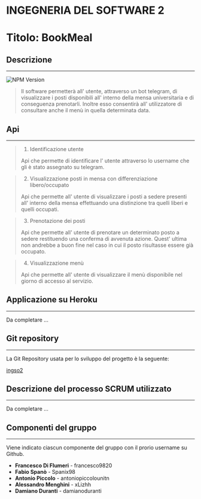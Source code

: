 #   INGEGNERIA DEL SOFTWARE 2

#  Titolo: BookMeal

## Descrizione 

----

![NPM Version][npm-image]

>Il software permetterà all' utente, attraverso un bot telegram, di visualizzare i posti disponibili all' interno della mensa universitaria e di conseguenza prenotarli. Inoltre esso consentirà all' utilizzatore di consultare anche il menù in quella determinata data.

## Api

----

>1. Identificazione utente
>
>Api che permette di identificare l' utente attraverso lo username che gli è stato assegnato su telegram.

>2. Visualizzazione posti in mensa con differenziazione libero/occupato
>
>Api che permette all' utente di visualizzare i posti a sedere presenti all' interno della mensa effettuando una distinzione tra quelli liberi e quelli occupati.

>3. Prenotazione dei posti
>
>Api che permette all' utente di prenotare un determinato posto a sedere restituendo una conferma di avvenuta azione. Quest' ultima non andrebbe a buon fine nel caso in cui il posto risultasse essere già occupato.

>4. Visualizzazione menù
>
>Api che permette all' utente di visualizzare il menù disponibile nel giorno di accesso al servizio.



## Applicazione su Heroku

----

Da completare ...

##  Git repository 

----

La Git Repository usata per lo sviluppo del progetto è la seguente:

[ingso2](https://github.com/Spanix98/ingso2/tree/master)

##  Descrizione del processo SCRUM utilizzato

----

Da completare ...

##  Componenti del gruppo

----

Viene indicato ciascun componente del gruppo con il prorio username su Github.

- **Francesco Di Flumeri** - francesco9820
- **Fabio Spanò** - Spanix98
- **Antonio Piccolo** - antoniopiccolounitn
- **Alessandro Menghini** - xLizhh
- **Damiano Duranti** - damianoduranti



<!-- Markdown link & img dfn's -->
[npm-image]: https://img.shields.io/badge/Made%20with%3A-node%20v12.13.0-yellowgreen
